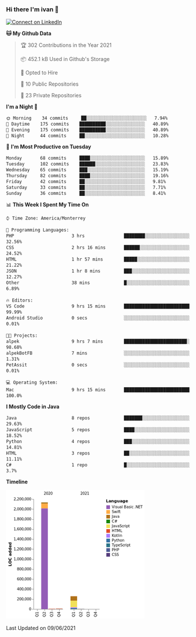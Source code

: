### Hi there I'm ivan 👋
[![Connect on LinkedIn](https://img.shields.io/badge/--linkedin?label=LinkedIn&logo=LinkedIn&style=social)](https://www.linkedin.com/in/ivanjtm)
<!--START_SECTION:waka-->
**🐱 My Github Data** 

> 🏆 302 Contributions in the Year 2021
 > 
> 📦 452.1 kB Used in Github's Storage 
 > 
> 💼 Opted to Hire
 > 
> 📜 10 Public Repositories 
 > 
> 🔑 23 Private Repositories  
 > 
**I'm a Night 🦉** 

```text
🌞 Morning    34 commits     ██░░░░░░░░░░░░░░░░░░░░░░░   7.94% 
🌆 Daytime    175 commits    ██████████░░░░░░░░░░░░░░░   40.89% 
🌃 Evening    175 commits    ██████████░░░░░░░░░░░░░░░   40.89% 
🌙 Night      44 commits     ██░░░░░░░░░░░░░░░░░░░░░░░   10.28%

```
📅 **I'm Most Productive on Tuesday** 

```text
Monday       68 commits     ████░░░░░░░░░░░░░░░░░░░░░   15.89% 
Tuesday      102 commits    ██████░░░░░░░░░░░░░░░░░░░   23.83% 
Wednesday    65 commits     ███░░░░░░░░░░░░░░░░░░░░░░   15.19% 
Thursday     82 commits     ████░░░░░░░░░░░░░░░░░░░░░   19.16% 
Friday       42 commits     ██░░░░░░░░░░░░░░░░░░░░░░░   9.81% 
Saturday     33 commits     ██░░░░░░░░░░░░░░░░░░░░░░░   7.71% 
Sunday       36 commits     ██░░░░░░░░░░░░░░░░░░░░░░░   8.41%

```


📊 **This Week I Spent My Time On** 

```text
⌚︎ Time Zone: America/Monterrey

💬 Programming Languages: 
PHP                      3 hrs               ████████░░░░░░░░░░░░░░░░░   32.56% 
CSS                      2 hrs 16 mins       ██████░░░░░░░░░░░░░░░░░░░   24.52% 
HTML                     1 hr 57 mins        █████░░░░░░░░░░░░░░░░░░░░   21.22% 
JSON                     1 hr 8 mins         ███░░░░░░░░░░░░░░░░░░░░░░   12.27% 
Other                    38 mins             █░░░░░░░░░░░░░░░░░░░░░░░░   6.89%

🔥 Editors: 
VS Code                  9 hrs 15 mins       █████████████████████████   99.99% 
Android Studio           0 secs              ░░░░░░░░░░░░░░░░░░░░░░░░░   0.01%

🐱‍💻 Projects: 
alpek                    9 hrs 7 mins        ████████████████████████░   98.68% 
alpekBotFB               7 mins              ░░░░░░░░░░░░░░░░░░░░░░░░░   1.31% 
PetAssit                 0 secs              ░░░░░░░░░░░░░░░░░░░░░░░░░   0.01%

💻 Operating System: 
Mac                      9 hrs 15 mins       █████████████████████████   100.0%

```

**I Mostly Code in Java** 

```text
Java                     8 repos             ███████░░░░░░░░░░░░░░░░░░   29.63% 
JavaScript               5 repos             ████░░░░░░░░░░░░░░░░░░░░░   18.52% 
Python                   4 repos             ███░░░░░░░░░░░░░░░░░░░░░░   14.81% 
HTML                     3 repos             ██░░░░░░░░░░░░░░░░░░░░░░░   11.11% 
C#                       1 repo              █░░░░░░░░░░░░░░░░░░░░░░░░   3.7%

```


**Timeline**

![Chart not found](https://raw.githubusercontent.com/ivanjtm/ivanjtm/main/charts/bar_graph.png) 


 Last Updated on 09/06/2021
<!--END_SECTION:waka-->

<!--
<p align="center">
  <img src ="https://github-readme-stats.vercel.app/api?username=ivanjtm&show_icons=true&count_private=true&theme=default&hide_border=true&include_all_commits=true?count_private=true">
  <img src ="https://github-readme-stats.vercel.app/api/top-langs/?username=ivanjtm&layout=compact&hide_border=true&langs_count=50">
  <img src="https://github-readme-stats.vercel.app/api/wakatime?username=ivanjtm&hide_border=true"> 
</p>
-->
